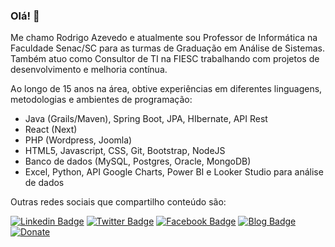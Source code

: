 ### Olá! 👋

Me chamo Rodrigo Azevedo e atualmente sou Professor de Informática na Faculdade Senac/SC para as turmas de Graduação em Análise de Sistemas. Também atuo como Consultor de TI na FIESC trabalhando com projetos de desenvolvimento e melhoria contínua.

Ao longo de 15 anos na área, obtive experiências em diferentes linguagens, metodologias e ambientes de programação: 
- Java (Grails/Maven), Spring Boot, JPA, HIbernate, API Rest
- React (Next)
- PHP (Wordpress, Joomla)
- HTML5, Javascript, CSS, Git, Bootstrap, NodeJS
- Banco de dados (MySQL, Postgres, Oracle, MongoDB)
- Excel, Python, API Google Charts, Power BI e Looker Studio para análise de dados

Outras redes sociais que compartilho conteúdo são:

[![Linkedin Badge](https://img.shields.io/badge/-LinkedIn-blue?style=flat-square&logo=Linkedin&logoColor=white&link=https://www.linkedin.com/in/razevedocosta14)](https://www.linkedin.com/in/rodrigoazevedo14/)
[![Twitter Badge](https://img.shields.io/badge/-Twitter-1ca0f1?style=flat-square&labelColor=1ca0f1&logo=twitter&logoColor=white&link=https://twitter.com/razevedocosta)](https://twitter.com/razevedocosta)
[![Facebook Badge](https://img.shields.io/badge/-Facebook-darkblue?style=flat-square&logo=Facebook&logoColor=white&link=https://www.facebook.com/razevedocosta)](https://www.facebook.com/razevedocosta)
[![Blog Badge](https://img.shields.io/badge/Blog-depoisdomeio-black)](https://depoisdomeio.com/)
[![Donate](https://img.shields.io/badge/$-formuladastiaras-ff69b4.svg?style=flat)](http://formuladastiaras.com.br/)

<!--
**razevedocosta/razevedocosta** is a ✨ _special_ ✨ repository because its `README.md` (this file) appears on your GitHub profile.

Here are some ideas to get you started:

- 🔭 I’m currently working on ...
-  I’m currently learning ...
- 👯 I’m looking to collaborate on ...
-  I’m looking for help with ...
-  Ask me about ...
- 📫 How to reach me: ...
-  Pronouns: ...
- ⚡ Fun fact: ...
-->
